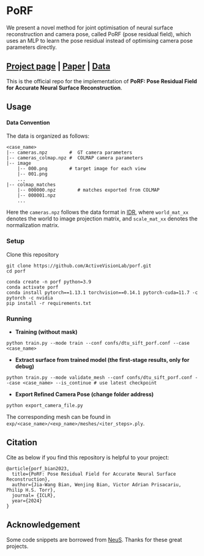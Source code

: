 # PoRF
We present a novel method for joint optimisation of neural surface reconstruction and camera pose, called PoRF (pose residual field), which uses an MLP to learn the pose residual instead of optimising camera pose parameters directly.


## [Project page](https://porf.active.vision/) |  [Paper](https://arxiv.org/abs/2310.07449) | [Data](https://1drv.ms/u/s!AiV6XqkxJHE2pme7CIkceyLGsng2?e=6qsnlt)
This is the official repo for the implementation of **PoRF: Pose Residual Field for Accurate Neural Surface Reconstruction**.

## Usage

#### Data Convention
The data is organized as follows:

```
<case_name>
|-- cameras.npz        #  GT camera parameters
|-- cameras_colmap.npz #  COLMAP camera parameters 
|-- image
    |-- 000.png        # target image for each view
    |-- 001.png
    ...
|-- colmap_matches
    |-- 000000.npz        # matches exported from COLMAP
    |-- 000001.npz
    ...
```

Here the `cameras.npz` follows the data format in [IDR](https://github.com/lioryariv/idr/blob/main/DATA_CONVENTION.md), where `world_mat_xx` denotes the world to image projection matrix, and `scale_mat_xx` denotes the normalization matrix.

### Setup

Clone this repository

```shell
git clone https://github.com/ActiveVisionLab/porf.git
cd porf

conda create -n porf python=3.9
conda activate porf
conda install pytorch==1.13.1 torchvision==0.14.1 pytorch-cuda=11.7 -c pytorch -c nvidia
pip install -r requirements.txt
```


### Running

- **Training (without mask)**

```shell
python train.py --mode train --conf confs/dtu_sift_porf.conf --case <case_name>
```

- **Extract surface from trained model (the first-stage results, only for debug)** 

```shell
python train.py --mode validate_mesh --conf confs/dtu_sift_porf.conf --case <case_name> --is_continue # use latest checkpoint
```

- **Export Refined Camera Pose (change folder address)**
```shell
python export_camera_file.py
```

The corresponding mesh can be found in `exp/<case_name>/<exp_name>/meshes/<iter_steps>.ply`.

## Citation

Cite as below if you find this repository is helpful to your project:

```
@article{porf_bian2023, 
  title={PoRF: Pose Residual Field for Accurate Neural Surface Reconstruction}, 
  author={Jia-Wang Bian, Wenjing Bian, Victor Adrian Prisacariu, Philip H.S. Torr}, 
  journal= {ICLR}, 
  year={2024} 
}
```

## Acknowledgement

Some code snippets are borrowed from [NeuS](https://github.com/Totoro97/NeuS). Thanks for these great projects.
